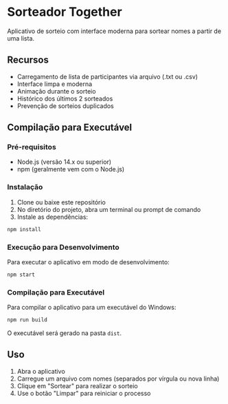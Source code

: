 # Sorteador Together

Aplicativo de sorteio com interface moderna para sortear nomes a partir de uma lista.

## Recursos

- Carregamento de lista de participantes via arquivo (.txt ou .csv)
- Interface limpa e moderna
- Animação durante o sorteio
- Histórico dos últimos 2 sorteados
- Prevenção de sorteios duplicados

## Compilação para Executável

### Pré-requisitos

- Node.js (versão 14.x ou superior)
- npm (geralmente vem com o Node.js)

### Instalação

1. Clone ou baixe este repositório
2. No diretório do projeto, abra um terminal ou prompt de comando
3. Instale as dependências:

```bash
npm install
```

### Execução para Desenvolvimento

Para executar o aplicativo em modo de desenvolvimento:

```bash
npm start
```

### Compilação para Executável

Para compilar o aplicativo para um executável do Windows:

```bash
npm run build
```

O executável será gerado na pasta `dist`.

## Uso

1. Abra o aplicativo
2. Carregue um arquivo com nomes (separados por vírgula ou nova linha)
3. Clique em "Sortear" para realizar o sorteio
4. Use o botão "Limpar" para reiniciar o processo 